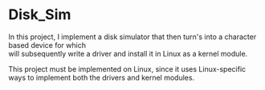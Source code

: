 # Disk_Sim

In this project, I implement a disk simulator that  then turn's into a character based device for which  
will subsequently write a driver and install it in Linux as a kernel module.

This project must be implemented on Linux, since it uses Linux-specific ways to implement both the drivers and kernel modules.
